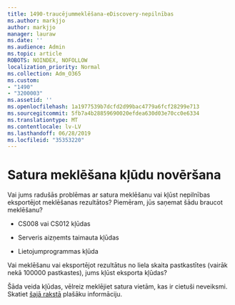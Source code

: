 ```yaml
---
title: 1490-traucējummeklēšana-eDiscovery-nepilnības
ms.author: markjjo
author: markjjo
manager: lauraw
ms.date: ''
ms.audience: Admin
ms.topic: article
ROBOTS: NOINDEX, NOFOLLOW
localization_priority: Normal
ms.collection: Adm_O365
ms.custom:
- "1490"
- "3200003"
ms.assetid: ''
ms.openlocfilehash: 1a1977539b7dcfd2d99bac4779a6fcf28299e713
ms.sourcegitcommit: 5fb7a4b28859690020efdea630d03e70cc0e6334
ms.translationtype: MT
ms.contentlocale: lv-LV
ms.lasthandoff: 06/28/2019
ms.locfileid: "35353220"
---
```

# <a name="troubleshoot-content-search-errors"></a>Satura meklēšana kļūdu novēršana

Vai jums radušās problēmas ar satura meklēšanu vai kļūst nepilnības eksportējot meklēšanas rezultātos?
Piemēram, jūs saņemat šādu braucot meklēšanu?

- CS008 vai CS012 kļūdas

- Serveris aizņemts taimauta kļūdas

- Lietojumprogrammas kļūda

Vai meklēšanu vai eksportējot rezultātus no liela skaita pastkastītes (vairāk nekā 100000 pastkastes), jums kļūst eksporta kļūdas?

Šāda veida kļūdas, vēlreiz meklējiet satura vietām, kas ir cietuši neveiksmi. Skatiet [šajā rakstā](https://docs.microsoft.com/office365/securitycompliance/retry-failed-content-search) plašāku informāciju.
